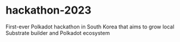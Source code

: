 # hackathon-2023
First-ever Polkadot hackathon in South Korea that aims to grow local Substrate builder and Polkadot ecosystem
